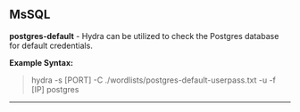 ## MsSQL
**postgres-default** - Hydra can be utilized to check the Postgres database for default credentials.

**Example Syntax:**

> hydra -s [PORT] -C ./wordlists/postgres-default-userpass.txt -u -f [IP] postgres


***